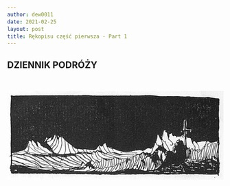```yaml
---
author: dew0011
date: 2021-02-25
layout: post
title: Rękopisu część pierwsza - Part 1
---
```


<body>
    <div class="translate">
        <h2 title="TRAVEL DIARY">DZIENNIK PODRÓŻY</h2>
        <br>
    </div>
</body>

![Żuławski-Na srebrnym globie ilustracja p029.jpg](assets/images/Żuławski-Na_srebrnym_globie_ilustracja_p029.jpg)